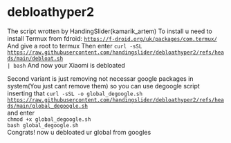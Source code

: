# debloathyper2
The script wrotten by HandingSlider(kamarik_artem)
To install u need to install Termux from fdroid:
<code>https://f-droid.org/uk/packages/com.termux/</code>
And give a root to termux
Then enter <code>curl -sSL https://raw.githubusercontent.com/handingslider/debloathyper2/refs/heads/main/debloat.sh | bash</code>
And now your Xiaomi is debloated

Second variant is just removing not necessar google packages in system(You just cant remove them) so you can use degoogle script inserting that
<code>curl -sSL -o global_degoogle.sh https://raw.githubusercontent.com/handingslider/debloathyper2/refs/heads/main/global_degoogle.sh </code>
and enter<br><code>chmod +x global_degoogle.sh</code><br>
<code>bash global_degoogle.sh</code><br>
Congrats! now u debloated ur global from googles
